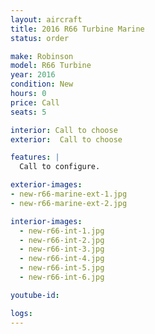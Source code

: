 ```yaml
---
layout: aircraft
title: 2016 R66 Turbine Marine
status: order

make: Robinson
model: R66 Turbine
year: 2016
condition: New
hours: 0
price: Call
seats: 5

interior: Call to choose
exterior:  Call to choose

features: |
  Call to configure.

exterior-images:
- new-r66-marine-ext-1.jpg
- new-r66-marine-ext-2.jpg

interior-images:
  - new-r66-int-1.jpg
  - new-r66-int-2.jpg
  - new-r66-int-3.jpg
  - new-r66-int-4.jpg
  - new-r66-int-5.jpg
  - new-r66-int-6.jpg

youtube-id:

logs:
---
```

